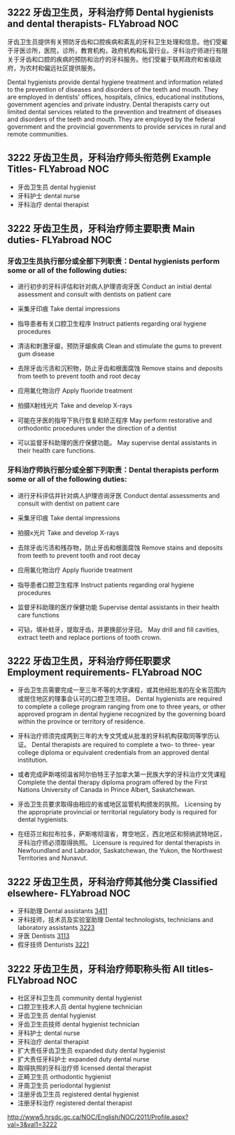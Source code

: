 ## 3222 牙齿卫生员，牙科治疗师 Dental hygienists and dental therapists- FLYabroad NOC

牙齿卫生员提供有关预防牙齿和口腔疾病和紊乱的牙科卫生处理和信息。他们受雇于牙医诊所，医院，诊所，教育机构，政府机构和私营行业​​。牙科治疗师进行有限关于牙齿和口腔的疾病的预防和治疗的牙科服务。他们受雇于联邦政府和省级政府，为农村和偏远社区提供服务。

Dental hygienists provide dental hygiene treatment and information related to the prevention of diseases and disorders of the teeth and mouth. They are employed in dentists' offices, hospitals, clinics, educational institutions, government agencies and private industry. Dental therapists carry out limited dental services related to the prevention and treatment of diseases and disorders of the teeth and mouth. They are employed by the federal government and the provincial governments to provide services in rural and remote communities.

## 3222 牙齿卫生员，牙科治疗师头衔范例 Example Titles- FLYabroad NOC

* 牙齿卫生员 dental hygienist
* 牙科护士 dental nurse
* 牙科治疗 dental therapist

## 3222 牙齿卫生员，牙科治疗师主要职责 Main duties- FLYabroad NOC

### 牙齿卫生员执行部分或全部下列职责：Dental hygienists perform some or all of the following duties:

* 进行初步的牙科评估和针对病人护理咨询牙医
Conduct an initial dental assessment and consult with dentists on patient care

* 采集牙印痕
Take dental impressions

* 指导患者有关口腔卫生程序
Instruct patients regarding oral hygiene procedures

* 清洁和刺激牙龈，预防牙龈疾病
Clean and stimulate the gums to prevent gum disease

* 去除牙齿污渍和沉积物，防止牙齿和根面腐蚀
Remove stains and deposits from teeth to prevent tooth and root decay

* 应用氟化物治疗
Apply fluoride treatment

* 拍摄X射线光片
Take and develop X-rays

* 可能在牙医的指导下执行恢复和矫正程序
May perform restorative and orthodontic procedures under the direction of a dentist

* 可以监督牙科助理的医疗保健功能。
May supervise dental assistants in their health care functions.

### 牙科治疗师执行部分或全部下列职责：Dental therapists perform some or all of the following duties:

* 进行牙科评估并针对病人护理咨询牙医
Conduct dental assessments and consult with dentist on patient care

* 采集牙印痕
Take dental impressions

* 拍摄x光片
Take and develop X-rays

* 去除牙齿污渍和残存物，防止牙齿和根面腐蚀
Remove stains and deposits from teeth to prevent tooth and root decay

* 应用氟化物治疗
Apply fluoride treatment

* 指导患者口腔卫生程序
Instruct patients regarding oral hygiene procedures

* 监督牙科助理的医疗保健功能
Supervise dental assistants in their health care functions

* 可钻，填补蛀牙，提取牙齿，并更换部分牙冠。
May drill and fill cavities, extract teeth and replace portions of tooth crown.

## 3222 牙齿卫生员，牙科治疗师任职要求 Employment requirements- FLYabroad NOC

* 牙齿卫生员需要完成一至三年不等的大学课程，或其他经批准的在全省范围内或居住地区的理事会认可的口腔卫生项目。
Dental hygienists are required to complete a college program ranging from one to three years, or other approved program in dental hygiene recognized by the governing board within the province or territory of residence.

* 牙科治疗师须完成两到三年的大专文凭或从批准的牙科机构获取同等学历认证。
Dental therapists are required to complete a two- to three- year college diploma or equivalent credentials from an approved dental institution. 

* 或者完成萨斯喀彻温省阿尔伯特王子加拿大第一民族大学的牙科治疗文凭课程
Complete the dental therapy diploma program offered by the First Nations University of Canada in Prince Albert, Saskatchewan.

* 牙齿卫生员要求取得由相应的省或地区监管机构颁发的执照。
Licensing by the appropriate provincial or territorial regulatory body is required for dental hygienists.

* 在纽芬兰和拉布拉多，萨斯喀彻温省，育空地区，西北地区和努纳武特地区，牙科治疗师必须取得执照。
Licensure is required for dental therapists in Newfoundland and Labrador, Saskatchewan, the Yukon, the Northwest Territories and Nunavut.

## 3222 牙齿卫生员，牙科治疗师其他分类 Classified elsewhere- FLYabroad NOC

* 牙科助理 Dental assistants [3411](3411)
* 牙科技师，技术员及实验室助理 Dental technologists, technicians and laboratory assistants [3223](3223)
* 牙医 Dentists [3113](3113)
* 假牙技师 Denturists [3221](3221)

## 3222 牙齿卫生员，牙科治疗师职称头衔 All titles- FLYabroad NOC

* 社区牙科卫生员 community dental hygienist
* 口腔卫生技术人员 dental hygiene technician
* 牙齿卫生员 dental hygienist
* 牙齿卫生员技师 dental hygienist technician
* 牙科护士 dental nurse
* 牙科治疗 dental therapist
* 扩大责任牙齿卫生员 expanded duty dental hygienist
* 扩大责任牙科护士 expanded duty dental nurse
* 取得执照的牙科治疗师 licensed dental therapist
* 正畸卫生员 orthodontic hygienist
* 牙周卫生员 periodontal hygienist
* 注册牙齿卫生员 registered dental hygienist
* 注册牙科治疗 registered dental therapist

http://www5.hrsdc.gc.ca/NOC/English/NOC/2011/Profile.aspx?val=3&val1=3222